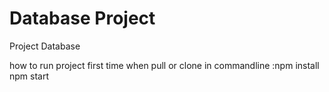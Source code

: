 # Database Project
Project Database 

how to run project
first time when pull or clone in commandline :npm install
npm start